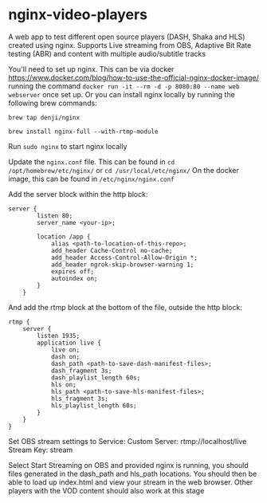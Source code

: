 # nginx-video-players
A web app to test different open source players (DASH, Shaka and HLS) created using nginx. Supports Live streaming from OBS, Adaptive Bit Rate testing (ABR) and content with multiple audio/subtitle tracks

You'll need to set up nginx. This can be via docker https://www.docker.com/blog/how-to-use-the-official-nginx-docker-image/ running the command `docker run -it --rm -d -p 8080:80 --name web webserver` once set up. Or you can install nginx locally by running the following brew commands:

`brew tap denji/nginx`

`brew install nginx-full --with-rtmp-module`

Run `sudo nginx` to start nginx locally

Update the `nginx.conf` file. This can be found in `cd /opt/homebrew/etc/nginx/` or `cd /usr/local/etc/nginx/`
On the docker image, this can be found in `/etc/nginx/nginx.conf`

Add the server block within the http block:
```
server {
        listen 80;
        server_name <your-ip>;

        location /app {
            alias <path-to-location-of-this-repo>;
            add_header Cache-Control no-cache;
            add_header Access-Control-Allow-Origin *;
            add_header ngrok-skip-browser-warning 1;
            expires off;
            autoindex on;
        }
    }
```

And add the rtmp block at the bottom of the file, outside the http block:
```
rtmp {
    server {
        listen 1935;
        application live {
            live on;
            dash on;
            dash_path <path-to-save-dash-manifest-files>;
            dash_fragment 3s;
            dash_playlist_length 60s;
            hls on;
            hls_path <path-to-save-hls-manifest-files>;
            hls_fragment 3s;
            hls_playlist_length 60s;
        }
    }
}
```

Set OBS stream settings to
Service: Custom
Server: rtmp://localhost/live
Stream Key: stream

Select Start Streaming on OBS and provided nginx is running, you should files generated in the dash_path and hls_path locations. You should then be able to load up index.html and view your stream in the web browser. Other players with the VOD content should also work at this stage
